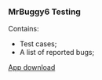 ### MrBuggy6 Testing

Contains:
- Test cases;
- A list of reported bugs;


[App download](http://mrbuggy.pl/mrbuggy6/)

